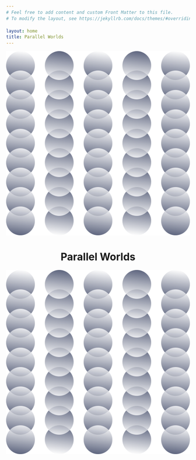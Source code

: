 ```yaml
---
# Feel free to add content and custom Front Matter to this file.
# To modify the layout, see https://jekyllrb.com/docs/themes/#overriding-theme-defaults

layout: home
title: Parallel Worlds
---
```


![](/assets/pw-02.svg)

<div style='text-align:center'>

<h1>Parallel Worlds</h1>

</div>

![](/assets/pw-02.svg)
